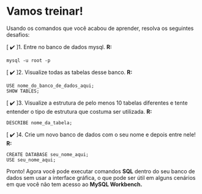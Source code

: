 # Vamos treinar!

Usando os comandos que você acabou de aprender, resolva os seguintes desafios:

[ :heavy_check_mark: ]1. Entre no banco de dados mysql.
**R:**
```
mysql -u root -p
```

[ :heavy_check_mark: ]2. Visualize todas as tabelas desse banco.
**R:**
```
USE nome_do_banco_de_dados_aqui;
SHOW TABLES;
```

[ :heavy_check_mark: ]3. Visualize a estrutura de pelo menos 10 tabelas diferentes e tente entender o tipo de estrutura que costuma ser utilizada.
**R:**
```
DESCRIBE nome_da_tabela;
```

[ :heavy_check_mark: ]4. Crie um novo banco de dados com o seu nome e depois entre nele!
**R:**
```
CREATE DATABASE seu_nome_aqui;
USE seu_nome_aqui;
```

Pronto! Agora você pode executar comandos **SQL** dentro do seu banco de dados sem usar a interface gráfica, o que pode ser útil em alguns cenários em que você não tem acesso ao **MySQL Workbench.**